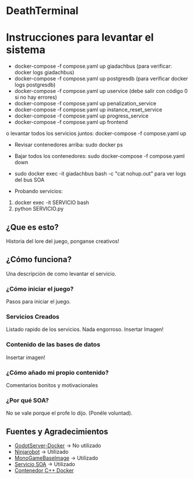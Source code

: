 # DeathTerminal

# Instrucciones para levantar el sistema
- docker-compose -f compose.yaml up giadachbus (para verificar: docker logs giadachbus)
- docker-compose -f compose.yaml up postgresdb (para verificar docker logs postgresdb)
- docker-compose -f compose.yaml up uservice (debe salir con código 0 si no hay errores)
- docker-compose -f compose.yaml up penalization_service
- docker-compose -f compose.yaml up instance_reset_service
- docker-compose -f compose.yaml up progress_service
- docker-compose -f compose.yaml up frontend

o levantar todos los servicios juntos: docker-compose -f compose.yaml up

- Revisar contenedores arriba: sudo docker ps
- Bajar todos los contenedores: sudo docker-compose -f compose.yaml down 
 
- sudo docker exec -it giadachbus bash -c "cat nohup.out" para ver logs del bus SOA
- Probando servicios:
1. docker exec -it SERVICIO bash
2. python SERVICIO.py
## ¿Que es esto?

Historia del lore del juego, ponganse creativos!

## ¿Cómo funciona?

Una descripción de como levantar el servicio.

### ¿Cómo iniciar el juego?

Pasos para iniciar el juego.

### Servicios Creados

Listado rapido de los servicios. Nada engorroso. Insertar Imagen!

### Contenido de las bases de datos

Insertar imagen!

### ¿Cómo añado mi propio contenido?

Comentarios bonitos y motivacionales

### ¿Por qué SOA?

No se vale porque el profe lo dijo. (Ponéle voluntad).

## Fuentes y Agradecimientos

- [GodotServer-Docker](https://github.com/GodotNuts/GodotServer-Docker) -> No utilizado
- [Ninjarobot](https://github.com/ninjarobot/mono-in-docker) -> Utilizado
- [MonoGameBaseImage](https://github.com/mikescandy/MonoGameBaseImage/blob/main/Dockerfile) -> Utilizado
- [Servicio SOA](https://github.com/nicobrch/arqui-sw)  -> Utilizado
- [Contenedor C++ Docker](https://github.com/dockersamples/c-plus-plus-docker)